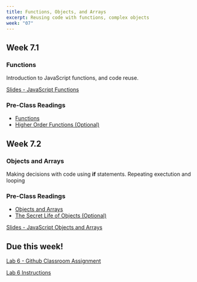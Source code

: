 ```yaml
---
title: Functions, Objects, and Arrays
excerpt: Reusing code with functions, complex objects
week: "07"
---
```


## Week 7.1

### Functions

Introduction to JavaScript functions, and code reuse.

[Slides - JavaScript Functions](https://docs.google.com/presentation/d/1pAxuLQLVCkatqxPcsJqxNpxQ4yIYud4lypRVDqdQ1nw/edit?usp=sharing)

### Pre-Class Readings

- [Functions](https://eloquentjavascript.net/03_functions.html)
- [Higher Order Functions (Optional)](https://eloquentjavascript.net/05_higher_order.html)

## Week 7.2

### Objects and Arrays

Making decisions with code using **if** statements. Repeating exectution and looping

### Pre-Class Readings

- [Objects and Arrays](https://eloquentjavascript.net/04_data.html)
- [The Secret Life of Objects (Optional)](https://eloquentjavascript.net/06_object.html)

[Slides - JavaScript Objects and Arrays](https://docs.google.com/presentation/d/1k4dy11WOjX-9nbuGGl4PSfzv5TKbGgJGHYJTSc72css/edit?usp=sharing)

## Due this week!

[Lab 6 - Github Classroom Assignment](https://classroom.github.com/a/XzCZ5z6d)

[Lab 6 Instructions](/lab/6/0)